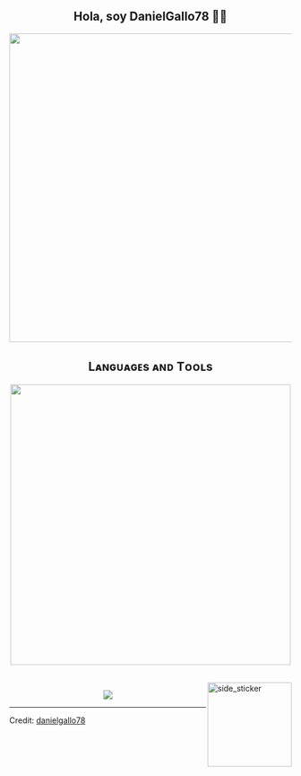<div> 
 
  <h2 align="center">Hola, soy DanielGallo78 👋👋</h2>
 
<p align="center"><img src="https://github.com/danielgallo78/danielgallo78/assets/130160711/e3f95f46-4699-4223-a46d-f7a1ce9b985e" width="550"/></p>
</div>

<!--Languages and Tools Section-->       
<h2 align="center">Lᴀɴɢᴜᴀɢᴇs ᴀɴᴅ Tᴏᴏʟs</h2> 
<p align="center">
<img width="500px"  src="https://skillicons.dev/icons?i=,js,html,angular,css,react,nodejs,git,vscode,bootstrap,discord,npm,ts"/>
</p>
<br />



<img align="right" width=150px height=150px alt="side_sticker" src="https://media.giphy.com/media/TEnXkcsHrP4YedChhA/giphy.gif" />
<!--Footer--> 
<p align="center">
  <img src="https://capsule-render.vercel.app/api?type=waving&color=gradient&height=65&section=footer"/>
</p>

------

Credit: [danielgallo78](https://github.com/danielgallo78)
